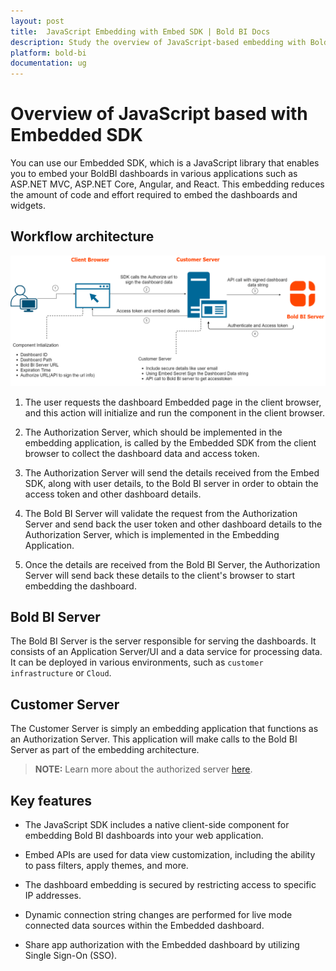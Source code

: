 ```yaml
---
layout: post
title:  JavaScript Embedding with Embed SDK | Bold BI Docs
description: Study the overview of JavaScript-based embedding with Bold BI Embedded SDK. This embedding reduces the amount of code and effort needed to embed the dashboards.
platform: bold-bi
documentation: ug
---
```


# Overview of JavaScript based with Embedded SDK

You can use our Embedded SDK, which is a JavaScript library that enables you to embed your BoldBI dashboards in various applications such as ASP.NET MVC, ASP.NET Core, Angular, and React. This embedding reduces the amount of code and effort required to embed the dashboards and widgets.

## Workflow architecture
![JavaScriptBased](/static/assets/javascript/images/javascript-based.png)

1. The user requests the dashboard Embedded page in the client browser, and this action will initialize and run the component in the client browser.

2. The Authorization Server, which should be implemented in the embedding application, is called by the Embedded SDK from the client browser to collect the dashboard data and access token.

3. The Authorization Server will send the details received from the Embed SDK, along with user details, to the Bold BI server in order to obtain the access token and other dashboard details.

4. The Bold BI Server will validate the request from the Authorization Server and send back the user token and other dashboard details to the Authorization Server, which is implemented in the Embedding Application.

5. Once the details are received from the Bold BI Server, the Authorization Server will send back these details to the client's browser to start embedding the dashboard.

## Bold BI Server
The Bold BI Server is the server responsible for serving the dashboards. It consists of an Application Server/UI and a data service for processing data. It can be deployed in various environments, such as `customer infrastructure` or `Cloud`. 

## Customer Server
The Customer Server is simply an embedding application that functions as an Authorization Server. This application will make calls to the Bold BI Server as part of the embedding architecture.

> **NOTE:** Learn more about the authorized server [here](/security-configuration/authorize-server/).

## Key features  

* The JavaScript SDK includes a native client-side component for embedding Bold BI dashboards into your web application.

* Embed APIs are used for data view customization, including the ability to pass filters, apply themes, and more.

* The dashboard embedding is secured by restricting access to specific IP addresses.

* Dynamic connection string changes are performed for live mode connected data sources within the Embedded dashboard.

* Share app authorization with the Embedded dashboard by utilizing Single Sign-On (SSO).

